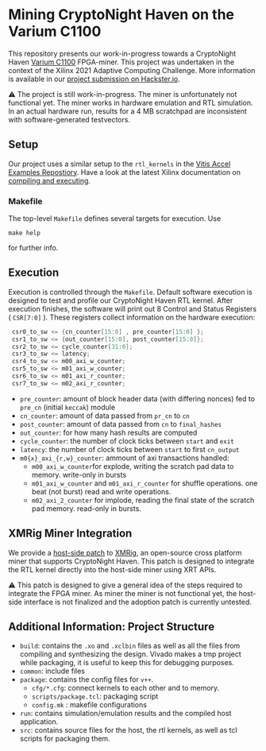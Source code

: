 # Mining CryptoNight Haven on the Varium C1100

This repository presents our work-in-progress towards a CryptoNight Haven [Varium C1100](https://www.xilinx.com/content/dam/xilinx/publications/product-briefs/varium-c1100-product-brief.pdf) FPGA-miner. This project was undertaken in the context of the Xilinx 2021 Adaptive Computing Challenge. More information is available in our [project submission on Hackster.io](https://www.hackster.io/cosic/mining-cryptonight-haven-on-the-varium-c1100-c1d1a8).

:warning: The project is still work-in-progress. The miner is unfortunately not functional yet. The miner works in hardware emulation and RTL simulation. In an actual hardware run, results for a 4 MB scratchpad are inconsistent with software-generated testvectors.

## Setup

Our project uses a similar setup to the `rtl_kernels` in the [Vitis Accel Examples Repostiory](https://github.com/Xilinx/Vitis_Accel_Examples/tree/master/rtl_kernels). Have a look at the latest Xilinx documentation on [compiling and executing](https://xilinx.github.io/Vitis_Accel_Examples/2021.2/html/compile_execute.html).

### Makefile

The top-level `Makefile` defines several targets for execution. Use

```make
make help
```

for further info.

## Execution

Execution is controlled through the `Makefile`. Default software execution is designed to test and profile our CryptoNight Haven RTL kernel. After execution finishes, the software will print out 8 Control and Status Registers ( `CSR[7:0]` ). These registers collect information on the hardware execution:

```verilog
 csr0_to_sw <= {cn_counter[15:0] , pre_counter[15:0] };
 csr1_to_sw <= {out_counter[15:0], post_counter[15:0]};
 csr2_to_sw <= cycle_counter[31:0];
 csr3_to_sw <= latency;
 csr4_to_sw <= m00_axi_w_counter;
 csr5_to_sw <= m01_axi_w_counter;
 csr6_to_sw <= m01_axi_r_counter;
 csr7_to_sw <= m02_axi_r_counter;
```

- `pre_counter`: amount of block header data (with differing nonces) fed to `pre_cn` (initial `keccak`) module
- `cn_counter`: amount of data passed from `pr_cn` to `cn`
- `post_counter`: amount of data passed from `cn` to `final_hashes`
- `out_counter`: for how many hash results are computed
- `cycle_counter`: the number of clock ticks between `start` and `exit`
- `latency`: the number of clock ticks between `start` to first `cn_output`
- `m0{x}_axi_{r,w}_counter`: ammount of axi transactions handled:
  - `m00_axi_w_counter`for explode, writing the scratch pad data to memory. write-only in bursts
  - `m01_axi_w_counter` and `m01_axi_r_counter` for shuffle operations. one beat (not burst) read and write operations.
  - `m02_axi_2_counter` for implode, reading the final state of the scratch pad memory. read-only in bursts.

## XMRig Miner Integration

We provide a [host-side patch](./src/xmrig/xilinx_adoption.patch) to [XMRig](https://github.com/xmrig/xmrig), an open-source cross platform miner that supports CryptoNight Haven. This patch is designed to integrate the RTL kernel directly into the host-side miner using XRT APIs.

:warning: This patch is designed to give a general idea of the steps required to integrate the FPGA miner. As miner the miner is not functional yet, the host-side interface is not finalized and the adoption patch is currently untested.

## Additional Information: Project Structure

- `build`: contains the `.xo` and `.xclbin` files as well as all the
   files from compiling and synthesizing the design. Vivado makes a
   tmp project while packaging, it is useful to keep this for debugging
   purposes.
- `common`: include files
- `package`: contains the config files for `v++`.
  - `cfg/*.cfg`: connect kernels to each other and to memory.
  - `scripts/package.tcl`: packaging script
  - `config.mk` : makefile configurations
- `run`: contains simulation/emulation results and the compiled host
   application.
- `src`: contains source files for the host, the rtl kernels, as well as tcl
   scripts for packaging them.

